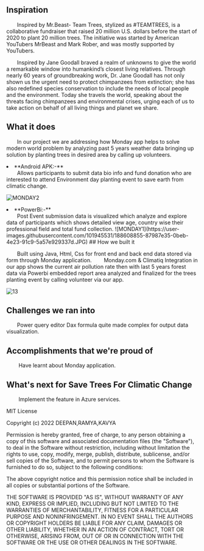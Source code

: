 
## Inspiration
&emsp;&emsp;Inspired by Mr.Beast- Team Trees, stylized as #TEAMTREES, is a collaborative fundraiser that raised 20 million U.S. dollars before the start of 2020 to plant 20 million trees. The initiative was started by American YouTubers MrBeast and Mark Rober, and was mostly supported by YouTubers.

&emsp;&emsp;Inspired by Jane Goodall braved a realm of unknowns to give the world a remarkable window into humankind’s closest living relatives. Through nearly 60 years of groundbreaking work, Dr. Jane Goodall has not only shown us the urgent need to protect chimpanzees from extinction; she has also redefined species conservation to include the needs of local people and the environment. Today she travels the world, speaking about the threats facing chimpanzees and environmental crises, urging each of us to take action on behalf of all living things and planet we share.

## What it does
&emsp;&emsp;In our project we are addressing how Monday app helps to solve modern world problem by analyzing past 5 years weather data  bringing up solution  by planting trees in desired area by calling up volunteers.

<li>**Android APK:-**</li>
 &emsp;&emsp;Allows  participants to submit data bio info and fund donation who are interested to attend Environment day planting event to save earth from climatic change. 

![MONDAY2](https://user-images.githubusercontent.com/101945531/188608765-77e59e51-8b39-40e5-bd6d-978c491a3901.JPG)
<li>**PowerBi:-**</li>
&emsp;&emsp;Post Event submission data is visualized which analyze and explore data of participants which shows detailed view age, country wise their professional field and total fund collection.
![MONDAY1](https://user-images.githubusercontent.com/101945531/188608855-87987e35-0beb-4e23-91c9-5a57e929337d.JPG)
## How we built it

&emsp;&emsp;Built using Java, Html, Css for front end and back end data stored via form through Monday application.
&emsp;&emsp;Monday.com & Climatiq Integration in our app shows the current air pollution rate then with last 5 years forest data via Powerbi embedded report area analyzed and finalized for the trees planting event by calling volunteer via our app.

![13](https://user-images.githubusercontent.com/101945531/188609659-05dd034f-a479-4a0d-a425-bb5f71d72677.jpg)
## Challenges we ran into
&emsp;&emsp;Power query editor Dax formula quite made complex for output data visualization. 

## Accomplishments that we're proud of
&emsp;&emsp; Have learnt about Monday application.

## What's next for Save Trees For Climatic Change
&emsp;&emsp; Implement the feature in Azure services.

MIT License

Copyright (c) 2022 DEEPAN,RAMYA,KAVYA

Permission is hereby granted, free of charge, to any person obtaining a copy
of this software and associated documentation files (the "Software"), to deal
in the Software without restriction, including without limitation the rights
to use, copy, modify, merge, publish, distribute, sublicense, and/or sell
copies of the Software, and to permit persons to whom the Software is
furnished to do so, subject to the following conditions:

The above copyright notice and this permission notice shall be included in all
copies or substantial portions of the Software.

THE SOFTWARE IS PROVIDED "AS IS", WITHOUT WARRANTY OF ANY KIND, EXPRESS OR
IMPLIED, INCLUDING BUT NOT LIMITED TO THE WARRANTIES OF MERCHANTABILITY,
FITNESS FOR A PARTICULAR PURPOSE AND NONINFRINGEMENT. IN NO EVENT SHALL THE
AUTHORS OR COPYRIGHT HOLDERS BE LIABLE FOR ANY CLAIM, DAMAGES OR OTHER
LIABILITY, WHETHER IN AN ACTION OF CONTRACT, TORT OR OTHERWISE, ARISING FROM,
OUT OF OR IN CONNECTION WITH THE SOFTWARE OR THE USE OR OTHER DEALINGS IN THE
SOFTWARE.
